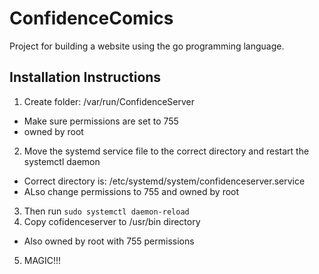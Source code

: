 # ConfidenceComics

Project for building a website using the go programming language.

## Installation Instructions

1. Create folder: /var/run/ConfidenceServer
  - Make sure permissions are set to 755
  - owned by root
2. Move the systemd service file to the correct directory and restart the systemctl daemon
  - Correct directory is: /etc/systemd/system/confidenceserver.service
  - ALso change permissions to 755 and owned by root
3. Then run `sudo systemctl daemon-reload`
4. Copy cofidenceserver to /usr/bin directory
  - Also owned by root with 755 permissions
5. MAGIC!!!
